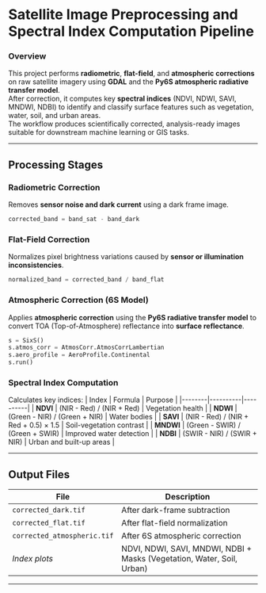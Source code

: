 #  Satellite Image Preprocessing and Spectral Index Computation Pipeline

###  Overview
This project performs **radiometric**, **flat-field**, and **atmospheric corrections** on raw satellite imagery using **GDAL** and the **Py6S atmospheric radiative transfer model**.  
After correction, it computes key **spectral indices** (NDVI, NDWI, SAVI, MNDWI, NDBI) to identify and classify surface features such as vegetation, water, soil, and urban areas.  
The workflow produces scientifically corrected, analysis-ready images suitable for downstream machine learning or GIS tasks.

---
##  Processing Stages

###  Radiometric Correction
Removes **sensor noise and dark current** using a dark frame image.  
```python
corrected_band = band_sat - band_dark
```

###  Flat-Field Correction
Normalizes pixel brightness variations caused by **sensor or illumination inconsistencies**.
```python
normalized_band = corrected_band / band_flat
```

###  Atmospheric Correction (6S Model)
Applies **atmospheric correction** using the **Py6S radiative transfer model** to convert TOA (Top-of-Atmosphere) reflectance into **surface reflectance**.
```python
s = SixS()
s.atmos_corr = AtmosCorr.AtmosCorrLambertian
s.aero_profile = AeroProfile.Continental
s.run()
```

###  Spectral Index Computation
Calculates key indices:
| Index | Formula | Purpose |
|--------|----------|----------|
| **NDVI** | (NIR - Red) / (NIR + Red) | Vegetation health |
| **NDWI** | (Green - NIR) / (Green + NIR) | Water bodies |
| **SAVI** | (NIR - Red) / (NIR + Red + 0.5) × 1.5 | Soil-vegetation contrast |
| **MNDWI** | (Green - SWIR) / (Green + SWIR) | Improved water detection |
| **NDBI** | (SWIR - NIR) / (SWIR + NIR) | Urban and built-up areas |

---

##  Output Files
| File | Description |
|------|--------------|
| `corrected_dark.tif` | After dark-frame subtraction |
| `corrected_flat.tif` | After flat-field normalization |
| `corrected_atmospheric.tif` | After 6S atmospheric correction |
| *Index plots* | NDVI, NDWI, SAVI, MNDWI, NDBI + Masks (Vegetation, Water, Soil, Urban) |


---
